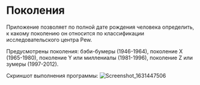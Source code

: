 # Поколения

Приложение позволяет по полной дате рождения человека определить, к какому поколению он относится по классификации исследовательского центра Pew. <br>

Предусмотрены поколения: бэби-бумеры (1946-1964), поколение Х (1965-1980), поколение Y или миллениалы (1981-1996), поколение Z или зумеры (1997-2012).

Скриншот выполнения программы:
![Screenshot_1631447506](https://user-images.githubusercontent.com/90380451/132986678-a453bb26-d994-42a0-9922-ac2d16dc7c67.png)
